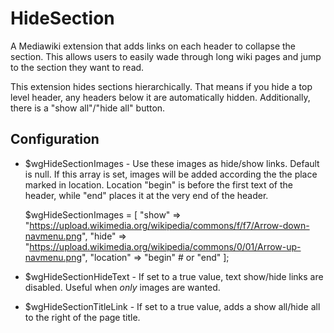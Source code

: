 # HideSection


A Mediawiki extension that adds links on each header to collapse the section.
This allows users to easily wade through long wiki pages and jump to the section
they want to read.

This extension hides sections hierarchically. That means if you hide a top level
header, any headers below it are automatically hidden.  Additionally, there is a
"show all"/"hide all" button.

## Configuration

* $wgHideSectionImages - Use these images as hide/show links.  Default is null.
  If this array is set, images will be added according the the place marked in
  location. Location "begin" is before the first text of the header, while "end"
  places it at the very end of the header.

	$wgHideSectionImages = [
		"show" => "https://upload.wikimedia.org/wikipedia/commons/f/f7/Arrow-down-navmenu.png",
		"hide" => "https://upload.wikimedia.org/wikipedia/commons/0/01/Arrow-up-navmenu.png",
		"location" => "begin" # or "end"
	];


* $wgHideSectionHideText - If set to a true value, text show/hide links are
  disabled. Useful when *only* images are wanted.
* $wgHideSectionTitleLink - If set to a true value, adds a show all/hide all
  to the right of the page title.
